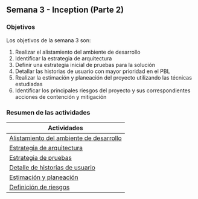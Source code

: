 ## Semana 3 - Inception (Parte 2)

### Objetivos

Los objetivos de la semana 3 son:

1. Realizar el alistamiento del ambiente de desarrollo
2. Identificar la estrategia de arquitectura
3. Definir una estrategia inicial de pruebas para la solución
4. Detallar las historias de usuario con mayor prioridad en el PBL
5. Realizar la estimación y planeación del proyecto utilizando las técnicas estudiadas
6. Identificar los principales riesgos del proyecto y sus correspondientes acciones de contención y mitigación 
 
### Resumen de las actividades

| Actividades   |
|---------------|
| [Alistamiento del ambiente de desarrollo](https://avargas20.github.io/MISW-Procesos/semanas/semana3/s3_alistamiento)  |
| [Estrategia de arquitectura](https://avargas20.github.io/MISW-Procesos/semanas/semana3/s3_arquitectura)  |
| [Estrategia de pruebas](https://avargas20.github.io/MISW-Procesos/semanas/semana3/s3_pruebas)  |
| [Detalle de historias de usuario](https://avargas20.github.io/MISW-Procesos/semanas/semana3/s3_detalle_hu)  |
| [Estimación y planeación](https://avargas20.github.io/MISW-Procesos/semanas/semana3/s3_planeacion)|
| [Definición de riesgos](https://avargas20.github.io/MISW-Procesos/semanas/semana3/s3_riesgos)|
